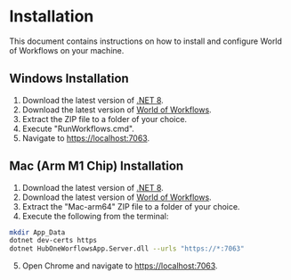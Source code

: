 # Installation
This document contains instructions on how to install and configure World of Workflows on your machine.

## Windows Installation

1. Download the latest version of [.NET 8](https://dotnet.microsoft.com/en-us/download/dotnet/8.0).
2. Download the latest version of [World of Workflows](https://dev.azure.com/tribetechau/HubOne%20Workflows/_build?definitionId=11).
3. Extract the ZIP file to a folder of your choice.
4. Execute "RunWorkflows.cmd".
5. Navigate to [https://localhost:7063](https://localhost:7063).

## Mac (Arm M1 Chip) Installation
1. Download the latest version of [.NET 8](https://dotnet.microsoft.com/en-us/download/dotnet/8.0).
2. Download the latest version of [World of Workflows](https://dev.azure.com/tribetechau/HubOne%20Workflows/_build?definitionId=11).
3. Extract the "Mac-arm64" ZIP file to a folder of your choice.
4. Execute the following from the terminal:

```bash
mkdir App_Data
dotnet dev-certs https
dotnet HubOneWorflowsApp.Server.dll --urls "https://*:7063"
```

5. Open Chrome and navigate to [https://localhost:7063](https://localhost:7063).